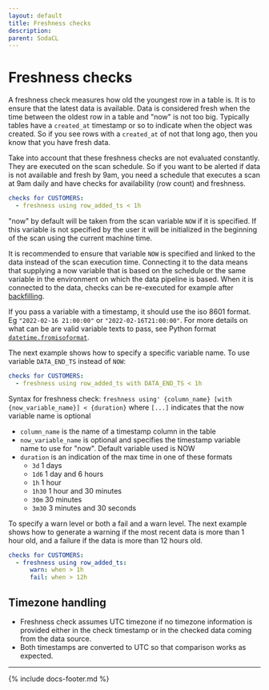 ```yaml
---
layout: default
title: Freshness checks
description: 
parent: SodaCL
---
```


# Freshness checks

A freshness check measures how old the youngest row in a table is. It is to ensure that the latest data is available. Data is considered fresh when the time between the oldest row in a table and "now" is not too big. Typically tables have a `created_at` timestamp or so to indicate when the object was created. So if you see rows with a `created_at` of not that long ago, then you know that you have fresh data.

Take into account that these freshness checks are not evaluated constantly. They are executed on the scan schedule. So if you want to be alerted if data is not available and fresh by 9am, you need a schedule that executes a scan at 9am daily and have checks for availability (row count) and freshness.
```yaml
checks for CUSTOMERS:
  - freshness using row_added_ts < 1h
```

"now" by default will be taken from the scan variable `NOW` if it is specified. If this variable is not specified by the user it will be initialized in the beginning of the scan using the current machine time.

It is recommended to ensure that variable `NOW` is specified and linked to the data instead of the scan execution time. Connecting it to the data means that supplying a now variable that is based on the schedule or the same variable in the environment on which the data pipeline is based. When it is connected to the data, checks can be re-executed for example after <a href="https://www.startdataengineering.com/post/how-to-backfill-sql-query-using-apache-airflow/" target="_blank">backfilling</a>.

If you pass a variable with a timestamp, it should use the iso 8601 format. Eg `"2022-02-16 21:00:00"` or `"2022-02-16T21:00:00"`. For more details on what can be are valid variable texts to pass, see Python format <a href="https://docs.python.org/3/library/datetime.html#datetime.datetime.fromisoformat" target="_blank"> `datetime.fromisoformat`</a>.

The next example shows how to specify a specific variable name. To use variable `DATA_END_TS` instead of `NOW`:
```yaml
checks for CUSTOMERS:
  - freshness using row_added_ts with DATA_END_TS < 1h
```

Syntax for freshness check: `freshness using' {column_name} [with {now_variable_name}] < {duration}` where `[...]` indicates that the now variable name is optional

* `column_name` is the name of a timestamp column in the table
* `now_variable_name` is optional and specifies the timestamp variable name to use for "now". Default variable used is NOW
* `duration` is an indication of the max time in one of these formats
  * `3d` 1 days
  * `1d6` 1 day and 6 hours
  * `1h` 1 hour
  * `1h30` 1 hour and 30 minutes
  * `30m` 30 minutes
  * `3m30` 3 minutes and 30 seconds

To specify a warn level or both a fail and a warn level. The next example shows how to generate a warning if the most recent data is more than 1 hour old, and a failure if the data is more than 12 hours old.
```yaml
checks for CUSTOMERS:
  - freshness using row_added_ts:
      warn: when > 1h
      fail: when > 12h
```

## Timezone handling

* Freshness check assumes UTC timezone if no timezone information is provided either in the check timestamp or in the checked data coming from the data source.
* Both timestamps are converted to UTC so that comparison works as expected.

---
{% include docs-footer.md %}